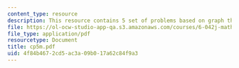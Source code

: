 ```yaml
---
content_type: resource
description: This resource contains 5 set of problems based on graph theory II.
file: https://ol-ocw-studio-app-qa.s3.amazonaws.com/courses/6-042j-mathematics-for-computer-science-fall-2005/4f84b4672cd5ac3a09b017a62c84f9a3_cp5m.pdf
file_type: application/pdf
resourcetype: Document
title: cp5m.pdf
uid: 4f84b467-2cd5-ac3a-09b0-17a62c84f9a3
---
```

